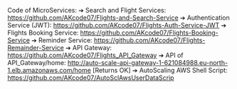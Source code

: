 Code of MicroServices:
➔ Search and Flight Services: https://github.com/AKcode07/Flights-and-Search-Service
➔ Authentication Service (JWT): https://github.com/AKcode07/Flights-Auth-Service-JWT
➔ Flights Booking Service: https://github.com/AKcode07/Flights-Booking-Service
➔ Reminder Service: https://github.com/AKcode07/Flights-Remainder-Service
➔ API Gateway: https://github.com/AKcode07/Flights_API_Gateway
➔ API of API_Gateway/home:
http://auto-scale-api-gateway-1-621084988.eu-north-1.elb.amazonaws.com/home
[Returns OK]
➔ AutoScaling AWS Shell Script: https://github.com/AKcode07/AutoSclAwsUserDataScrip